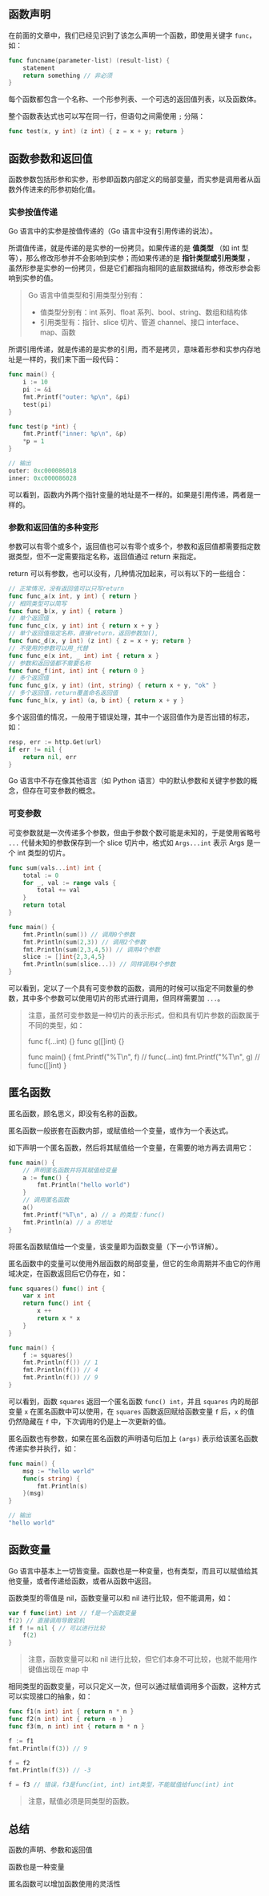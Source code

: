 ## 函数声明

在前面的文章中，我们已经见识到了该怎么声明一个函数，即使用关键字 `func`，如：

```go
func funcname(parameter-list) (result-list) {
	statement
	return something // 非必须
}
```

每个函数都包含一个名称、一个形参列表、一个可选的返回值列表，以及函数体。



整个函数表达式也可以写在同一行，但语句之间需使用 `;` 分隔：

```go
func test(x, y int) (z int) { z = x + y; return }
```



## 函数参数和返回值

函数参数包括形参和实参，形参即函数内部定义的局部变量，而实参是调用者从函数外传进来的形参初始化值。

### 实参按值传递

Go 语言中的实参是按值传递的（Go 语言中没有引用传递的说法）。

所谓值传递，就是传递的是实参的一份拷贝。如果传递的是 **值类型** （如 int 型等），那么修改形参并不会影响到实参；而如果传递的是 **指针类型或引用类型** ，虽然形参是实参的一份拷贝，但是它们都指向相同的底层数据结构，修改形参会影响到实参的值。

> Go 语言中值类型和引用类型分别有：
>
> - 值类型分别有：int 系列、float 系列、bool、string、数组和结构体
> - 引用类型有：指针、slice 切片、管道 channel、接口 interface、map、函数

所谓引用传递，就是传递的是实参的引用，而不是拷贝，意味着形参和实参内存地址是一样的，我们来下面一段代码：

```go
func main() {
	i := 10
	pi := &i
	fmt.Printf("outer: %p\n", &pi)
	test(pi)
}

func test(p *int) { 
	fmt.Printf("inner: %p\n", &p)
	*p = 1
}

// 输出
outer: 0xc000086018
inner: 0xc000086028
```

可以看到，函数内外两个指针变量的地址是不一样的。如果是引用传递，两者是一样的。



### 参数和返回值的多种变形

参数可以有零个或多个，返回值也可以有零个或多个，参数和返回值都需要指定数据类型，但不一定需要指定名称，返回值通过 return 来指定。

return 可以有参数，也可以没有，几种情况加起来，可以有以下的一些组合：

```go
// 正常情况，没有返回值可以只写return
func func_a(x int, y int) { return }
// 相同类型可以简写
func func_b(x, y int) { return }
// 单个返回值
func func_c(x, y int) int { return x + y }
// 单个返回值指定名称，直接return，返回参数加(),
func func_d(x, y int) (z int) { z = x + y; return }
// 不使用的参数可以用_代替
func func_e(x int, _ int) int { return x }
// 参数和返回值都不需要名称
func func_f(int, int) int { return 0 }
// 多个返回值
func func_g(x, y int) (int, string) { return x + y, "ok" }
// 多个返回值，return覆盖命名返回值
func func_h(x, y int) (a, b int) { return x + y }
```



多个返回值的情况，一般用于错误处理，其中一个返回值作为是否出错的标志，如：

```go
resp, err := http.Get(url)
if err != nil {
    return nil, err
}
```



Go 语言中不存在像其他语言（如 Python 语言）中的默认参数和关键字参数的概念，但存在可变参数的概念。



### 可变参数

可变参数就是一次传递多个参数，但由于参数个数可能是未知的，于是使用省略号 `...` 代替未知的参数保存到一个 slice 切片中，格式如 `Args...int` 表示 Args 是一个 int 类型的切片。

```go
func sum(vals...int) int {
    total := 0
    for _, val := range vals {
        total += val
    }
    return total
}

func main() {
    fmt.Println(sum()) // 调用0个参数
    fmt.Println(sum(2,3)) // 调用2个参数
    fmt.Println(sum(2,3,4,5)) // 调用4个参数
    slice := []int{2,3,4,5}
    fmt.Println(sum(slice...)) // 同样调用4个参数
}
```

可以看到，定以了一个具有可变参数的函数，调用的时候可以指定不同数量的参数，其中多个参数可以使用切片的形式进行调用，但同样需要加 `...`。



> 注意，虽然可变参数是一种切片的表示形式，但和具有切片参数的函数属于不同的类型，如：
>
> func f(...int) {}
> func g([]int) {}
>
> func main() {
> 	fmt.Printf("%T\n", f) // func(...int)
> 	fmt.Printf("%T\n", g) // func([]int)
> }

## 匿名函数

匿名函数，顾名思义，即没有名称的函数。

匿名函数一般嵌套在函数内部，或赋值给一个变量，或作为一个表达式。

如下声明一个匿名函数，然后将其赋值给一个变量，在需要的地方再去调用它：

```go
func main() {
    // 声明匿名函数并将其赋值给变量
    a := func() {
        fmt.Println("hello world")
    }
    // 调用匿名函数
    a()
    fmt.Printf("%T\n", a) // a 的类型：func()
    fmt.Println(a) // a 的地址
}
```

将匿名函数赋值给一个变量，该变量即为函数变量（下一小节详解）。



匿名函数中的变量可以使用外层函数的局部变量，但它的生命周期并不由它的作用域决定，在函数返回后它仍存在，如：

```go
func squares() func() int {
    var x int
    return func() int {
        x ++
        return x * x
    }
}

func main() {
    f := squares()
    fmt.Println(f()) // 1
    fmt.Println(f()) // 4
    fmt.Println(f()) // 9
}
```

可以看到，函数 `squares` 返回一个匿名函数 `func() int`，并且 `squares` 内的局部变量 `x` 在匿名函数中可以使用，在 `squares` 函数返回赋给函数变量 `f` 后，`x` 的值仍然隐藏在 `f` 中，下次调用的仍是上一次更新的值。



匿名函数也有参数，如果在匿名函数的声明语句后加上 `(args)` 表示给该匿名函数传递实参并执行，如：

```go
func main() {
    msg := "hello world"
    func(s string) {
        fmt.Println(s)
    }(msg)
}

// 输出
"hello world"
```



## 函数变量

Go 语言中基本上一切皆变量。函数也是一种变量，也有类型，而且可以赋值给其他变量，或者传递给函数，或者从函数中返回。

函数类型的零值是 nil，函数变量可以和 nil 进行比较，但不能调用，如：

```go
var f func(int) int // f是一个函数变量
f(2) // 直接调用导致宕机
if f != nil { // 可以进行比较
    f(2)
}
```

> 注意，函数变量可以和 nil 进行比较，但它们本身不可比较，也就不能用作键值出现在 map 中



相同类型的函数变量，可以只定义一次，但可以通过赋值调用多个函数，这种方式可以实现接口的抽象，如：

```go
func f1(n int) int { return n * n }
func f2(n int) int { return -n }
func f3(m, n int) int { return m * n }

f := f1
fmt.Println(f(3)) // 9

f = f2
fmt.Println(f(3)) // -3

f = f3 // 错误，f3是func(int, int) int类型，不能赋值给func(int) int
```

> 注意，赋值必须是同类型的函数。



## 总结

函数的声明、参数和返回值

函数也是一种变量

匿名函数可以增加函数使用的灵活性